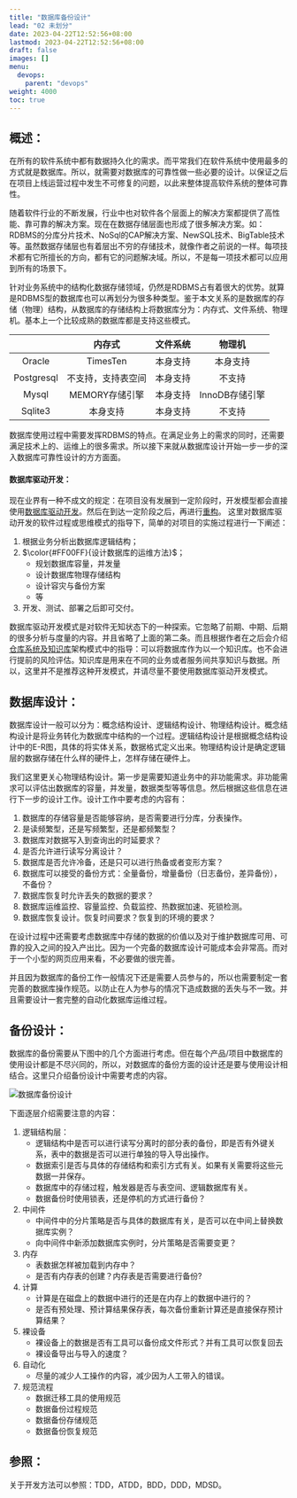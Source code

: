 ```yaml
---
title: "数据库备份设计"
lead: "02 未划分"
date: 2023-04-22T12:52:56+08:00
lastmod: 2023-04-22T12:52:56+08:00
draft: false
images: []
menu:
  devops:
    parent: "devops"
weight: 4000
toc: true
---
```


## 概述：

在所有的软件系统中都有数据持久化的需求。而平常我们在软件系统中使用最多的方式就是数据库。所以，就需要对数据库的可靠性做一些必要的设计。以保证之后在项目上线运营过程中发生不可修复的问题，以此来整体提高软件系统的整体可靠性。

随着软件行业的不断发展，行业中也对软件各个层面上的解决方案都提供了高性能、靠可靠的解决方案。现在在数据存储层面也形成了很多解决方案。如：RDBMS的分库分片技术、NoSql的CAP解决方案、NewSQL技术、BigTable技术等。虽然数据存储层也有着层出不穷的存储技术，就像作者之前说的一样。每项技术都有它所擅长的方向，都有它的问题解决域。所以，不是每一项技术都可以应用到所有的场景下。

针对业务系统中的结构化数据存储领域，仍然是RDBMS占有着很大的优势。就算是RDBMS型的数据库也可以再划分为很多种类型。鉴于本文关系的是数据库的存储（物理）结构，从数据库的存储结构上将数据库分为：内存式、文件系统、物理机。基本上一个比较成熟的数据库都是支持这些模式。

||内存式|文件系统|物理机|
|:-:|:-:|:-:|:-:|
|Oracle|TimesTen|本身支持|本身支持|
|Postgresql|不支持，支持表空间|本身支持|不支持|
|Mysql|MEMORY存储引擎|本身支持|InnoDB存储引擎|
|Sqlite3|本身支持|本身支持|不支持|

数据库使用过程中需要发挥RDBMS的特点。在满足业务上的需求的同时，还需要满足技术上的、运维上的很多需求。所以接下来就从数据库设计开始一步一步的深入数据库可靠性设计的方方面面。

#### 数据库驱动开发：
现在业界有一种不成文的规定：在项目没有发展到一定阶段时，开发模型都会直接使用[数据库驱动开发](https://codeday.me/bug/20180523/171141.html)。然后在到达一定阶段之后，再进行[重构](https://book.douban.com/subject/1229923/)。
这里对数据库驱动开发的软件过程或思维模式的指导下，简单的对项目的实施过程进行一下阐述：

1. 根据业务分析出数据库逻辑结构；
2. $\color{#FF00FF}{设计数据库的运维方法}$；
    - 规划数据库容量，并发量
    - 设计数据库物理存储结构
    - 设计容灾与备份方案
    - 等
3. 开发、测试、部署之后即可交付。

数据库驱动开发模式是对软件无知状态下的一种探索。它忽略了前期、中期、后期的很多分析与度量的内容。并且省略了上面的第二条。而且根据作者在之后会介绍[仓库系统及知识库]()架构模式中的指导：可以将数据库作为以一个知识库。也不会进行提前的风险评估。知识库是用来在不同的业务或者服务间共享知识与数据。所以，这里并不是推荐这种开发模式，并请尽量不要使用数据库驱动开发模式。

## 数据库设计：
数据库设计一般可以分为：概念结构设计、逻辑结构设计、物理结构设计。概念结构设计是将业务转化为数据库中结构的一个过程。逻辑结构设计是根据概念结构设计中的E-R图，具体的将实体关系，数据格式定义出来。物理结构设计是确定逻辑层的数据存储在什么样的硬件上，怎样存储在硬件上。

我们这里更关心物理结构设计。第一步是需要知道业务中的非功能需求。非功能需求可以评估出数据库的容量，并发量，数据类型等等信息。然后根据这些信息在进行下一步的设计工作。设计工作中要考虑的内容有：

1. 数据库的存储容量是否能够容纳，是否需要进行分库，分表操作。
2. 是读频繁型，还是写频繁型，还是都频繁型？
3. 数据库对数据写入到查询出的时延要求？
4. 是否允许进行读写分离设计？
5. 数据库是否允许冷备，还是只可以进行热备或者变形方案？
6. 数据库可以接受的备份方式：全量备份，增量备份（日志备份，差异备份），不备份？
7. 数据库恢复时允许丢失的数据的要求？
8. 数据库运维监控、容量监控、负载监控、热数据加速、死锁检测。
9. 数据库恢复设计。恢复时间要求？恢复到的环境的要求？

在设计过程中还需要考虑数据库中存储的数据的价值以及对于维护数据库可用、可靠的投入之间的投入产出比。因为一个完备的数据库设计可能成本会非常高。而对于一个小型的网页应用来看，不必要做的很完善。

并且因为数据库的备份工作一般情况下还是需要人员参与的，所以也需要制定一套完善的数据库操作规范。以防止在人为参与的情况下造成数据的丢失与不一致。并且需要设计一套完整的自动化数据库运维过程。

## 备份设计：

数据库的备份需要从下图中的几个方面进行考虑。但在每个产品/项目中数据库的使用设计都是不尽兴同的，所以，对数据库的备份方面的设计还是要与使用设计相结合。这里只介绍备份设计中需要考虑的内容。

![数据库备份设计](images/devops/02-07-01.webp)

下面逐层介绍需要注意的内容：
1. 逻辑结构层：
    - 逻辑结构中是否可以进行读写分离时的部分表的备份，即是否有外键关系，表中的数据是否可以进行单独的导入导出操作。
    - 数据索引是否与具体的存储结构和索引方式有关。如果有关需要将这些元数据一并保存。
    - 数据库中的存储过程，触发器是否与表空间、逻辑数据库有关。
    - 数据备份时使用锁表，还是停机的方式进行备份？
2. 中间件
    - 中间件中的分片策略是否与具体的数据库有关，是否可以在中间上替换数据库实例？
    - 向中间件中新添加数据库实例时，分片策略是否需要变更？
3. 内存
    - 表数据怎样被加载到内存中？
    - 是否有内存表的创建？内存表是否需要进行备份?
4. 计算
    - 计算是在磁盘上的数据中进行的还是在内存上的数据中进行的？
    - 是否有预处理、预计算结果保存表，每次备份重新计算还是直接保存预计算结果？
5. 裸设备
    - 裸设备上的数据是否有工具可以备份成文件形式？并有工具可以恢复回去
    - 裸设备导出与导入的速度？
6. 自动化
    - 尽量的减少人工操作的内容，减少因为人工带入的错误。
7. 规范流程
    - 数据迁移工具的使用规范
    - 数据备份过程规范
    - 数据备份存储规范
    - 数据备份恢复规范

## 参照：
关于开发方法可以参照：TDD，ATDD，BDD，DDD，MDSD。
